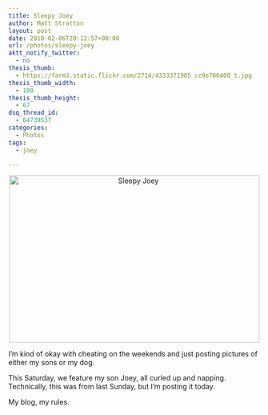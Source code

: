 ```yaml
---
title: Sleepy Joey
author: Matt Stratton
layout: post
date: 2010-02-06T20:12:57+00:00
url: /photos/sleepy-joey
aktt_notify_twitter:
  - no
thesis_thumb:
  - https://farm3.static.flickr.com/2714/4333371905_cc9e706400_t.jpg
thesis_thumb_width:
  - 100
thesis_thumb_height:
  - 67
dsq_thread_id:
  - 64739537
categories:
  - Photos
tags:
  - joey

---
```

<p style="text-align: center;">
  <a title="Sleepy Joey by Matt Stratton, on Flickr" href="https://www.flickr.com/photos/mugsy/4333371905/"><img class="aligncenter" src="https://farm3.static.flickr.com/2714/4333371905_cc9e706400.jpg" alt="Sleepy Joey" width="500" height="333" /></a>
</p>

I’m kind of okay with cheating on the weekends and just posting pictures of either my sons or my dog.

This Saturday, we feature my son Joey, all curled up and napping. Technically, this was from last Sunday, but I’m posting it today.

My blog, my rules.
